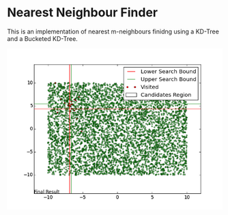 # Nearest Neighbour Finder

This is an implementation of nearest m-neighbours finidng using a KD-Tree and a Bucketed KD-Tree.

[![N|Solid](example.png)](https://nodesource.com/products/nsolid)

